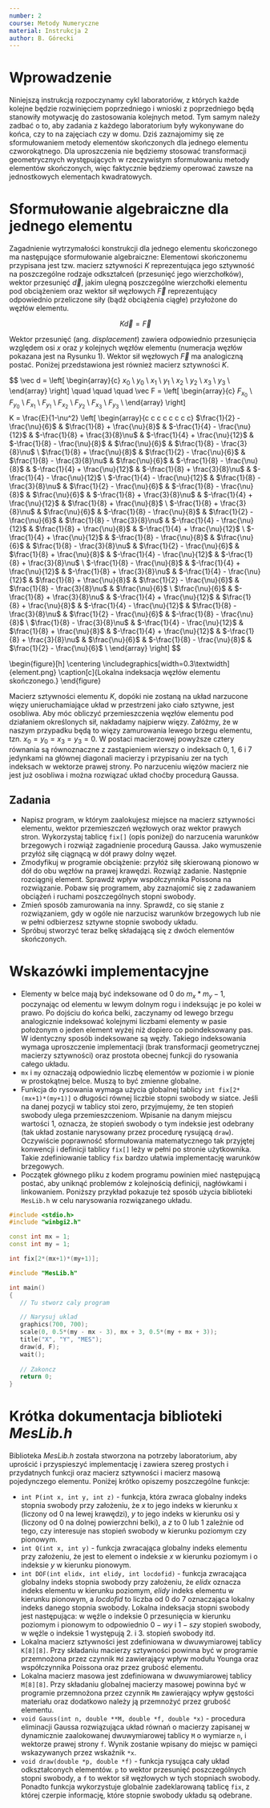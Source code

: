 ```yaml
---
number: 2
course: Metody Numeryczne
material: Instrukcja 2
author: B. Górecki
---
```



# Wprowadzenie

Niniejszą instrukcją rozpoczynamy cykl laboratoriów, z których każde kolejne będzie rozwinięciem poprzedniego i wnioski z poprzedniego będą stanowiły motywację do zastosowania kolejnych metod. Tym samym należy zadbać o to, aby zadania z każdego laboratorium były wykonywane do końca, czy to na zajęciach czy w domu. Dziś zaznajomimy się ze sformułowaniem metody elementów skończonych dla jednego elementu czworokątnego. Dla uproszczenia nie będziemy stosować transformacji geometrycznych występujących w rzeczywistym sformułowaniu metody elementów skończonych, więc faktycznie będziemy operować zawsze na jednostkowych elementach kwadratowych.


# Sformułowanie algebraiczne dla jednego elementu
Zagadnienie wytrzymałości konstrukcji dla jednego elementu skończonego ma następujące sformułowanie algebraiczne: Elementowi skończonemu przypisana jest tzw. macierz sztywności $K$ reprezentująca jego sztywność na poszczególne rodzaje odkształceń (przesunięć jego wierzchołków), wektor przesunięć $\vec d$, jakim ulegną poszczególne wierzchołki elementu pod obciążeniem oraz wektor sił węzłowych $\vec F$ reprezentujący odpowiednio przeliczone siły (bądź obciążenia ciągłe) przyłożone do węzłów elementu.

$$
K \vec d = \vec F
$$

Wektor przesunięć (ang. *displacement*) zawiera odpowiednio przesunięcia względem osi $x$ oraz $y$ kolejnych węzłów elementu (numeracja węzłów pokazana jest na Rysunku 1). Wektor sił węzłowych $\vec F$ ma analogiczną postać. Poniżej przedstawiona jest również macierz sztywności $K$.

$$
\vec d = \left[ \begin{array}{c} $x_0$ \\ $y_0$ \\ $x_1$ \\ $y_1$ \\ $x_2$ \\ $y_2$ \\ $x_3$ \\ $y_3$ \\ \end{array} \right] \quad \quad \quad \vec F = \left[ \begin{array}{c} $F_{x_0}$ \\ $F_{y_0}$ \\ $F_{x_1}$ \\ $F_{y_1}$ \\ $F_{x_2}$ \\ $F_{y_2}$ \\ $F_{x_3}$ \\ $F_{y_3}$ \\ \end{array} \right]
$$
$$
 K = \frac{E}{1-\nu^2} \left[ \begin{array}{c c c c c c c c} $\frac{1}{2} - \frac{\nu}{6}$ & $\frac{1}{8} + \frac{\nu}{8}$ & $-\frac{1}{4} - \frac{\nu}{12}$ & $-\frac{1}{8} + \frac{3}{8}\nu$ & $-\frac{1}{4} + \frac{\nu}{12}$ & $-\frac{1}{8} - \frac{\nu}{8}$ & $\frac{\nu}{6}$ & $\frac{1}{8} - \frac{3}{8}\nu$ \\
$\frac{1}{8} + \frac{\nu}{8}$ & $\frac{1}{2} - \frac{\nu}{6}$ & $\frac{1}{8} - \frac{3}{8}\nu$ & $\frac{\nu}{6}$ & $-\frac{1}{8} - \frac{\nu}{8}$ & $-\frac{1}{4} + \frac{\nu}{12}$ & $-\frac{1}{8} + \frac{3}{8}\nu$ & $-\frac{1}{4} - \frac{\nu}{12}$ \\
$-\frac{1}{4} - \frac{\nu}{12}$ & $\frac{1}{8} - \frac{3}{8}\nu$ & $\frac{1}{2} - \frac{\nu}{6}$ & $-\frac{1}{8} - \frac{\nu}{8}$ & $\frac{\nu}{6}$ & $-\frac{1}{8} + \frac{3}{8}\nu$ & $-\frac{1}{4} + \frac{\nu}{12}$ & $\frac{1}{8} + \frac{\nu}{8}$ \\
$-\frac{1}{8} + \frac{3}{8}\nu$ & $\frac{\nu}{6}$ & $-\frac{1}{8} - \frac{\nu}{8}$ & $\frac{1}{2} - \frac{\nu}{6}$ & $\frac{1}{8} - \frac{3}{8}\nu$ & $-\frac{1}{4} - \frac{\nu}{12}$ & $\frac{1}{8} + \frac{\nu}{8}$ & $-\frac{1}{4} + \frac{\nu}{12}$ \\
$-\frac{1}{4} + \frac{\nu}{12}$ & $-\frac{1}{8} - \frac{\nu}{8}$ & $\frac{\nu}{6}$ & $\frac{1}{8} - \frac{3}{8}\nu$ & $\frac{1}{2} - \frac{\nu}{6}$ & $\frac{1}{8} + \frac{\nu}{8}$ & $-\frac{1}{4} - \frac{\nu}{12}$ & $-\frac{1}{8} + \frac{3}{8}\nu$ \\
$-\frac{1}{8} - \frac{\nu}{8}$ & $-\frac{1}{4} + \frac{\nu}{12}$ & $-\frac{1}{8} + \frac{3}{8}\nu$ & $-\frac{1}{4} - \frac{\nu}{12}$ & $\frac{1}{8} + \frac{\nu}{8}$ & $\frac{1}{2} - \frac{\nu}{6}$ & $\frac{1}{8} - \frac{3}{8}\nu$ & $\frac{\nu}{6}$ \\
$\frac{\nu}{6}$ & $-\frac{1}{8} + \frac{3}{8}\nu$ & $-\frac{1}{4} + \frac{\nu}{12}$ & $\frac{1}{8} + \frac{\nu}{8}$ & $-\frac{1}{4} - \frac{\nu}{12}$ & $\frac{1}{8} - \frac{3}{8}\nu$ & $\frac{1}{2} - \frac{\nu}{6}$ & $-\frac{1}{8} - \frac{\nu}{8}$ \\
$\frac{1}{8} - \frac{3}{8}\nu$ & $-\frac{1}{4} - \frac{\nu}{12}$ & $\frac{1}{8} + \frac{\nu}{8}$ & $-\frac{1}{4} + \frac{\nu}{12}$ & $-\frac{1}{8} + \frac{3}{8}\nu$ & $\frac{\nu}{6}$ & $-\frac{1}{8} - \frac{\nu}{8}$ & $\frac{1}{2} - \frac{\nu}{6}$ \\ \end{array} \right]
$$

\begin{figure}[h]
\centering
\includegraphics[width=0.3\textwidth]{element.png}
\caption[c]{Lokalna indeksacja węzłów elementu skończonego.}
\end{figure}

Macierz sztywności elementu $K$, dopóki nie zostaną na układ narzucone więzy unieruchamiające układ w przestrzeni jako ciało sztywne, jest osobliwa. Aby móc obliczyć przemieszczenia węzłów elementu pod działaniem określonych sił, nakładamy najpierw więzy. Załóżmy, że w naszym przypadku będą to więzy zamurowania lewego brzegu elementu, tzn. $x_0 = y_0 = x_3 = y_3 = 0$. W postaci macierzowej powyższe cztery równania są równoznaczne z zastąpieniem wierszy o indeksach 0, 1, 6 i 7 jedynkami na głównej diagonali macierzy i przypisaniu zer na tych indeksach w wektorze prawej strony. Po narzuceniu więzów macierz nie jest już osobliwa i można rozwiązać układ choćby procedurą Gaussa.


## Zadania
- Napisz program, w którym zaalokujesz miejsce na macierz sztywności elementu, wektor przemieszczeń węzłowych oraz wektor prawych stron. Wykorzystaj tablicę `fix[]` (opis poniżej) do narzucenia warunków brzegowych i rozwiąż zagadnienie procedurą Gaussa. Jako wymuszenie przyłóż siłę ciągnącą w dół prawy dolny węzeł.
- Zmodyfikuj w programie obciążenie: przyłóż siłę skierowaną pionowo w dół do obu węzłów na prawej krawędzi. Rozwiąż zadanie. Następnie rozciągnij element. Sprawdź wpływ współczynnika Poissona na rozwiązanie. Pobaw się programem, aby zaznajomić się z zadawaniem obciążeń i ruchami poszczególnych stopni swobody.
- Zmień sposób zamurowania na inny. Sprawdź, co się stanie z rozwiązaniem, gdy w ogóle nie narzucisz warunków brzegowych lub nie w pełni odbierzesz sztywne stopnie swobody układu.
- Spróbuj stworzyć teraz belkę składającą się z dwóch elementów skończonych.


# Wskazówki implementacyjne
- Elementy w belce mają być indeksowane od 0 do $m_x*m_y-1$, poczynając od elementu w lewym dolnym rogu i indeksując je po kolei w prawo. Po dojściu do końca belki, zaczynamy od lewego brzegu analogicznie indeksować kolejnymi liczbami elementy w pasie położonym o jeden element wyżej niż dopiero co poindeksowany pas. W identyczny sposób indeksowane są węzły. Takiego indeksowania wymaga uproszczenie implementacji (brak transformacji geometrycznej macierzy sztywności) oraz prostota obecnej funkcji do rysowania całego układu.
- `mx` i `my` oznaczają odpowiednio liczbę elementów w poziomie i w pionie w prostokątnej belce. Muszą to być zmienne globalne.
- Funkcja do rysowania wymaga użycia globalnej tablicy `int fix[2*(mx+1)*(my+1)]` o długości równej liczbie stopni swobody w siatce. Jeśli na danej pozycji w tablicy stoi zero, przyjmujemy, że ten stopień swobody ulega przemieszczeniom. Wpisanie na danym miejscu wartości 1, oznacza, że stopień swobody o tym indeksie jest odebrany (tak układ zostanie narysowany przez procedurę rysującą `draw`). Oczywiście poprawność sformułowania matematycznego tak przyjętej konwencji i definicji tablicy `fix[]` leży w pełni po stronie użytkownika. Takie zdefiniowanie tablicy `fix` bardzo ułatwia implementację warunków brzegowych.
- Początek głównego pliku z kodem programu powinien mieć następującą postać, aby uniknąć problemów z kolejnością definicji, nagłówkami i linkowaniem. Poniższy przykład pokazuje też sposób użycia biblioteki `MesLib.h` w celu narysowania rozwiązanego układu.
```c++
#include <stdio.h>
#include "winbgi2.h"

const int mx = 1;
const int my = 1;

int fix[2*(mx+1)*(my+1)];

#include "MesLib.h"

int main()
{
   // Tu stworz caly program

   // Narysuj uklad
   graphics(700, 700);
   scale(0, 0.5*(my - mx - 3), mx + 3, 0.5*(my + mx + 3));
   title("X", "Y", "MES");
   draw(d, F);
   wait();
   
   // Zakoncz
   return 0;
}
```


# Krótka dokumentacja biblioteki *MesLib.h*
Biblioteka *MesLib.h* została stworzona na potrzeby laboratorium, aby uprościć i przyspieszyć implementację i zawiera szereg prostych i przydatnych funkcji oraz macierz sztywności i macierz masową pojedynczego elementu. Poniżej krótko opiszemy poszczególne funkcje:
- `int P(int x, int y, int z)` - funkcja, która zwraca globalny indeks stopnia swobody przy założeniu, że *x* to jego indeks w kierunku x (liczony od 0 na lewej krawędzi), *y* to jego indeks w kierunku osi y (liczony od 0 na dolnej powierzchni belki), a *z* to 0 lub 1 zależnie od tego, czy interesuje nas stopień swobody w kierunku poziomym czy pionowym.
- `int Q(int x, int y)` - funkcja zwracająca globalny indeks elementu przy założeniu, że jest to element o indeksie *x* w kierunku poziomym i o indeksie *y* w kierunku pionowym.
- `int DOF(int elidx, int elidy, int locdofid)` - funkcja zwracająca globalny indeks stopnia swobody przy założeniu, że *elidx* oznacza indeks elementu w kierunku poziomym, *elidy* indeks elementu w kierunku pionowym, a *locdofid* to liczba od 0 do 7 oznaczająca lokalny indeks danego stopnia swobody. Lokalna indeksacja stopni swobody jest następująca: w węźle o indeksie 0 przesunięcia w kierunku poziomym i pionowym to odpowiednio $0-wy$ i $1-szy$ stopień swobody, w węźle o indeksie $1$ występują 2. i 3. stopień swobody itd.
- Lokalna macierz sztywności jest zdefiniowana w dwuwymiarowej tablicy `K[8][8]`. Przy składaniu macierzy sztywności powinna być w programie przemnożona przez czynnik `Md` zawierający wpływ modułu Younga oraz współczynnika Poissona oraz przez grubość elementu.
- Lokalna macierz masowa jest zdefiniowana w dwuwymiarowej tablicy `M[8][8]`. Przy składaniu globalnej macierzy masowej powinna być w programie przemnożona przez czynnik `Mm` zawierający wpływ gęstości materiału oraz dodatkowo należy ją przemnożyć przez grubość elementu.
- `void Gauss(int n, double **M, double *f, double *x)` - procedura eliminacji Gaussa rozwiązująca układ równań o macierzy zapisanej w dynamicznie zaalokowanej dwuwymiarowej tablicy `M` o wymiarze `n`, i wektorze prawej strony `f`. Wynik zostanie wpisany do miejsc w pamięci wskazywanych przez wskaźnik `*x`.
- `void draw(double *p, double *f)` - funkcja rysująca cały układ odkształconych elementów. `p` to wektor przesunięć poszczególnych stopni swobody, a `f` to wektor sił węzłowych w tych stopniach swobody. Ponadto funkcja wykorzystuje globalnie zadeklarowaną tablicę `fix`, z której czerpie informację, które stopnie swobody układu są odebrane.

